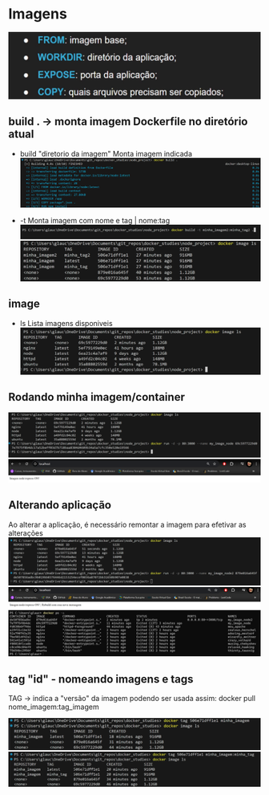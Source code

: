 # Imagens

![alt text](asset/image-18.png)

## build . -> monta imagem Dockerfile no diretório atual

- build "diretorio da imagem"
Monta imagem indicada
![alt text](asset/image-19.png)

- -t
Monta imagem com nome e tag | nome:tag
![alt text](asset/image-30.png)
![alt text](asset/image-31.png)

## image

- ls
Lista imagens disponiveis
![alt text](asset/image-20.png)

## Rodando minha imagem/container

![alt text](asset/image-21.png)
![alt text](asset/image-22.png)

## Alterando aplicação

Ao alterar a aplicação, é necessário remontar a imagem para efetivar as alterações
![alt text](asset/image-23.png)
![alt text](asset/image-24.png)
![alt text](asset/image-25.png)

## tag "id" - nomeando imagens e tags

TAG -> indica a "versão" da imagem podendo ser usada assim: docker pull nome_imagem:tag_imagem

![alt text](asset/image-28.png)
![alt text](asset/image-29.png)
